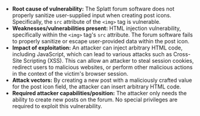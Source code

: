 - **Root cause of vulnerability:** The Splatt forum software does not properly sanitize user-supplied input when creating post icons. Specifically, the `src` attribute of the `<img>` tag is vulnerable.
- **Weaknesses/vulnerabilities present:** HTML injection vulnerability, specifically within the `<img>` tag's `src` attribute. The forum software fails to properly sanitize or escape user-provided data within the post icon.
- **Impact of exploitation:** An attacker can inject arbitrary HTML code, including JavaScript, which can lead to various attacks such as Cross-Site Scripting (XSS). This can allow an attacker to steal session cookies, redirect users to malicious websites, or perform other malicious actions in the context of the victim's browser session.
- **Attack vectors:** By creating a new post with a maliciously crafted value for the post icon field, the attacker can insert arbitrary HTML code.
- **Required attacker capabilities/position:** The attacker only needs the ability to create new posts on the forum. No special privileges are required to exploit this vulnerability.